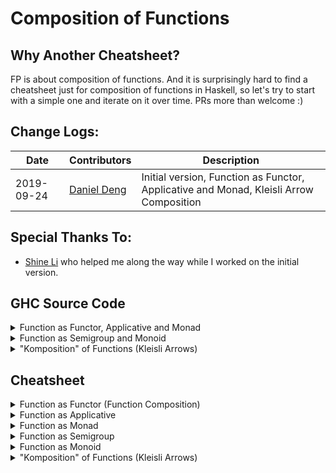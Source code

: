 # Composition of Functions

## Why Another Cheatsheet?

FP is about composition of functions. And it is surprisingly hard to find a cheatsheet just for composition of functions in Haskell, so let's try to start with a simple one and iterate on it over time. PRs more than welcome :)

## Change Logs:

| Date | Contributors | Description |
| ---  | ---          | ---
|2019-09-24 | [Daniel Deng](https://github.com/sinogermany) | Initial version, Function as Functor, Applicative and Monad, Kleisli Arrow Composition

## Special Thanks To:

- [Shine Li](https://github.com/shineli1984) who helped me along the way while I worked on the initial version.

## GHC Source Code

<details>
<summary>Function as Functor, Applicative and Monad</summary>

```haskell
-- | @since 2.01
instance Functor ((->) r) where
    fmap = (.)

-- | @since 2.01
instance Applicative ((->) a) where
    pure = const
    (<*>) f g x = f x (g x)
    liftA2 q f g x = q (f x) (g x)

-- | @since 2.01
instance Monad ((->) r) where
    f >>= k = \ r -> k (f r) r
```

</details>

<details>
<summary>Function as Semigroup and Monoid</summary>

```haskell
-- | @since 4.9.0.0
instance Semigroup b => Semigroup (a -> b) where
        f <> g = \x -> f x <> g x
        stimes n f e = stimes n (f e)

-- | @since 2.01
instance Monoid b => Monoid (a -> b) where
        mempty _ = mempty
```

</details>

<details><summary>"Komposition" of Functions (Kleisli Arrows)</summary>

```haskell
-- | Left-to-right composition of Kleisli arrows.
(>=>)       :: Monad m => (a -> m b) -> (b -> m c) -> (a -> m c)
f >=> g     = \x -> f x >>= g

-- | Right-to-left composition of Kleisli arrows. @('>=>')@, with the arguments
-- flipped.
--
-- Note how this operator resembles function composition @('.')@:
--
-- > (.)   ::            (b ->   c) -> (a ->   b) -> a ->   c
-- > (<=<) :: Monad m => (b -> m c) -> (a -> m b) -> a -> m c
(<=<)       :: Monad m => (b -> m c) -> (a -> m b) -> (a -> m c)
(<=<)       = flip (>=>)

```

</details>

## Cheatsheet

<details>
<summary>Function as Functor (Function Composition)</summary>

```haskell
f x = f1 (f2 (f3 (fn x)))

-- composition
f = f1 . f2 . f3 . fn

-- GHC.Base.Functor
-- Usually we just use (.) though.
f = f1 `fmap` f2 `fmap` f3 `fmap` fn
f = f1 <$> f2 <$> f3 <$> fn

-- Control.Arrow
f = f1 <<< f2 <<< f3 <<< fn
f = fn >>> f3 >>> f2 >>> f1

-- Flow
f = f1 <. f2 <. f3 <. fn
f = fn .> f3 .> f2 .> f1
```

```haskell
-- Functor Law
f <$> id == f
id <$> f == f
```

</details>

<details><summary>Function as Applicative</summary>

```haskell
f x = f1 x (f2 x)
f = f1 <*> f2
```

```haskell
f x = g (f1 x) (f2 x) (f3 x) (fn x)

-- Applicative Style
f = g <$> f1 <*> f2 <*> f3 <*> fn
f = g . f1 <*> f2 <*> f3 <*> fn
```

```haskell
f x = g (f1 x) (f2 x) (f3 x) (fn x) x

-- Applicative Style
f = g <$> f1 <*> f2 <*> f3 <*> fn <*> id
```

```haskell
f x = g x (f1 x) (f2 x) (f3 x) (fn x)

-- Applicative Style
f = g <$> id <*> f1 <*> f2 <*> f3 <*> fn
f = g <*> f1 <*> f2 <*> f3 <*> fn
```

</details>

<details><summary>Function as Monad</summary>

```haskell
f x = f1 (f2 x) x
f = f1 =<< f2
f = f2 >>= f1
```

</details>

<details><summary>Function as Semigroup</summary>

```haskell
f x = f1 x <> f2 x
f = f1 <> f2
```

```haskell
f x = f1 x <> f2 x <> f3 x <> fn x
f = f1 <> f2 <> f3 <> fn
```

</details>

<details><summary>Function as Monoid</summary>

```haskell
f x = f1 x <> mempty
f = f1 <> mempty
```

</details>

<details><summary>"Komposition" of Functions (Kleisli Arrows)</summary>

```haskell
-- Definition of an Kleisli Arrow:
f :: Monad m => a -> m b
```

```haskell
-- `f1` and `f2` must return the same Monad instance type.
-- If `f1` returns `[b]`, `f2` must return `[c]`.
-- If `f1` returns `Maybe b`, `f2` must return `Maybe c`.
-- If `f1` returns `IO b`, `f2` must return `IO c`.
f1 :: Monad m => a -> m b
f2 :: Monad m => b -> m c

-- >>= is the monadic binding
f a = f1 a >>= f2
f = f1 >=> f2

f a = f2 =<< f1 a
f = f2 <=< f1
```

```haskell
findUser :: UserID -> Either Err User
getDepartment :: User -> Either Err Department
getManager :: Department -> Either Err User

getManagerByUserID :: UserID -> Either Err User
getManagerByUserID = findUser >=> getDepartment >=> getManager

-- caveat: to use 'fish operator' all monadic functions need to return the same type of monad.
-- In this case above for instance, all functions must return `Either Err <SomeType>`
```

</details>
